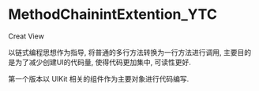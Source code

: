 # MethodChainintExtention_YTC
Creat View


以链式编程思想作为指导, 将普通的多行方法转换为一行方法进行调用, 主要目的是为了减少创建UI的代码量, 使得代码更加集中, 可读性更好.

第一个版本以 UIKit 相关的组件作为主要对象进行代码编写.


